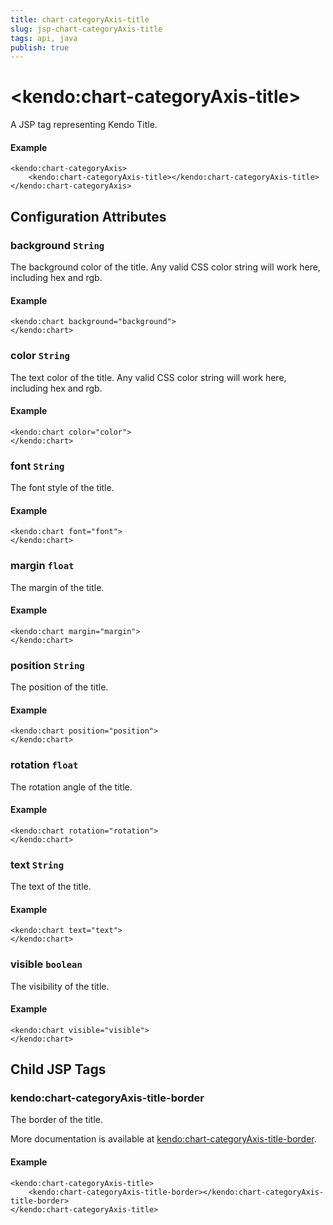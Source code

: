 ```yaml
---
title: chart-categoryAxis-title
slug: jsp-chart-categoryAxis-title
tags: api, java
publish: true
---
```


# \<kendo:chart-categoryAxis-title\>
A JSP tag representing Kendo Title.

#### Example
    <kendo:chart-categoryAxis>
        <kendo:chart-categoryAxis-title></kendo:chart-categoryAxis-title>
    </kendo:chart-categoryAxis>


## Configuration Attributes


### background `String`

The background color of the title. Any valid CSS color string will work here, including
hex and rgb.

#### Example
    <kendo:chart background="background">
    </kendo:chart>



### color `String`

The text color of the title. Any valid CSS color string will work here, including hex and rgb.

#### Example
    <kendo:chart color="color">
    </kendo:chart>



### font `String`

The font style of the title.

#### Example
    <kendo:chart font="font">
    </kendo:chart>



### margin `float`

The margin of the title.

#### Example
    <kendo:chart margin="margin">
    </kendo:chart>



### position `String`

The position of the title.

#### Example
    <kendo:chart position="position">
    </kendo:chart>



### rotation `float`

The rotation angle of the title.

#### Example
    <kendo:chart rotation="rotation">
    </kendo:chart>



### text `String`

The text of the title.

#### Example
    <kendo:chart text="text">
    </kendo:chart>



### visible `boolean`

The visibility of the title.

#### Example
    <kendo:chart visible="visible">
    </kendo:chart>



## Child JSP Tags

### kendo:chart-categoryAxis-title-border

The border of the title.

More documentation is available at [kendo:chart-categoryAxis-title-border](/kendo-ui/api/wrappers/jsp/chart/categoryaxis-title-border).

#### Example

    <kendo:chart-categoryAxis-title>
        <kendo:chart-categoryAxis-title-border></kendo:chart-categoryAxis-title-border>
    </kendo:chart-categoryAxis-title>
 
